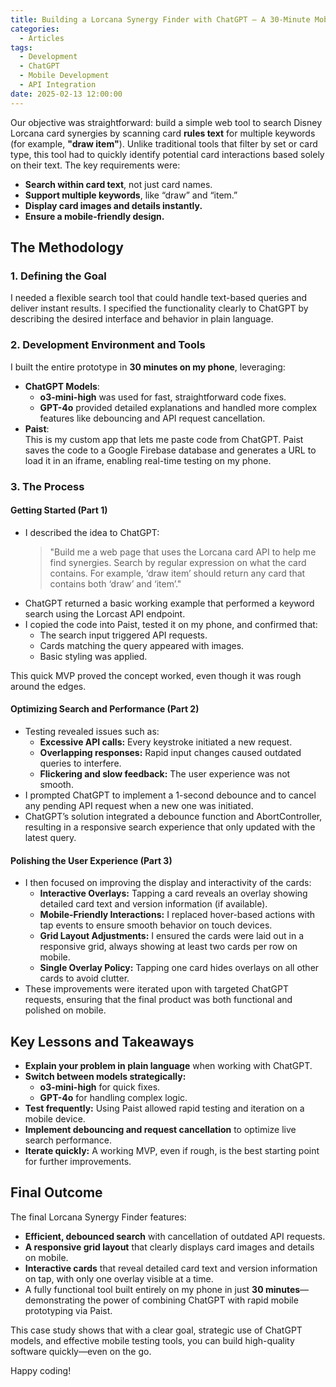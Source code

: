 ```yaml
---
title: Building a Lorcana Synergy Finder with ChatGPT – A 30-Minute Mobile Case Study
categories:
  - Articles
tags:
  - Development
  - ChatGPT
  - Mobile Development
  - API Integration
date: 2025-02-13 12:00:00
---
```


Our objective was straightforward: build a simple web tool to search Disney Lorcana card synergies by scanning card **rules text** for multiple keywords (for example, **"draw item"**). Unlike traditional tools that filter by set or card type, this tool had to quickly identify potential card interactions based solely on their text. The key requirements were:

- **Search within card text**, not just card names.
- **Support multiple keywords**, like “draw” and “item.”
- **Display card images and details instantly.**
- **Ensure a mobile-friendly design.**

## The Methodology

### 1. Defining the Goal

I needed a flexible search tool that could handle text-based queries and deliver instant results. I specified the functionality clearly to ChatGPT by describing the desired interface and behavior in plain language.

### 2. Development Environment and Tools

I built the entire prototype in **30 minutes on my phone**, leveraging:
- **ChatGPT Models**:  
  - **o3-mini-high** was used for fast, straightforward code fixes.  
  - **GPT-4o** provided detailed explanations and handled more complex features like debouncing and API request cancellation.
- **Paist**:  
  This is my custom app that lets me paste code from ChatGPT. Paist saves the code to a Google Firebase database and generates a URL to load it in an iframe, enabling real-time testing on my phone.

### 3. The Process

#### Getting Started (Part 1)
- I described the idea to ChatGPT:  
  > "Build me a web page that uses the Lorcana card API to help me find synergies. Search by regular expression on what the card contains. For example, ‘draw item’ should return any card that contains both ‘draw’ and ‘item’."
- ChatGPT returned a basic working example that performed a keyword search using the Lorcast API endpoint.
- I copied the code into Paist, tested it on my phone, and confirmed that:
  - The search input triggered API requests.
  - Cards matching the query appeared with images.
  - Basic styling was applied.

This quick MVP proved the concept worked, even though it was rough around the edges.

#### Optimizing Search and Performance (Part 2)
- Testing revealed issues such as:
  - **Excessive API calls:** Every keystroke initiated a new request.
  - **Overlapping responses:** Rapid input changes caused outdated queries to interfere.
  - **Flickering and slow feedback:** The user experience was not smooth.
- I prompted ChatGPT to implement a 1-second debounce and to cancel any pending API request when a new one was initiated.
- ChatGPT’s solution integrated a debounce function and AbortController, resulting in a responsive search experience that only updated with the latest query.

#### Polishing the User Experience (Part 3)
- I then focused on improving the display and interactivity of the cards:
  - **Interactive Overlays:** Tapping a card reveals an overlay showing detailed card text and version information (if available).
  - **Mobile-Friendly Interactions:** I replaced hover-based actions with tap events to ensure smooth behavior on touch devices.
  - **Grid Layout Adjustments:** I ensured the cards were laid out in a responsive grid, always showing at least two cards per row on mobile.
  - **Single Overlay Policy:** Tapping one card hides overlays on all other cards to avoid clutter.
- These improvements were iterated upon with targeted ChatGPT requests, ensuring that the final product was both functional and polished on mobile.

## Key Lessons and Takeaways

- **Explain your problem in plain language** when working with ChatGPT.
- **Switch between models strategically:**  
  - **o3-mini-high** for quick fixes.
  - **GPT-4o** for handling complex logic.
- **Test frequently:** Using Paist allowed rapid testing and iteration on a mobile device.
- **Implement debouncing and request cancellation** to optimize live search performance.
- **Iterate quickly:** A working MVP, even if rough, is the best starting point for further improvements.

## Final Outcome

The final Lorcana Synergy Finder features:
- **Efficient, debounced search** with cancellation of outdated API requests.
- **A responsive grid layout** that clearly displays card images and details on mobile.
- **Interactive cards** that reveal detailed card text and version information on tap, with only one overlay visible at a time.
- A fully functional tool built entirely on my phone in just **30 minutes**—demonstrating the power of combining ChatGPT with rapid mobile prototyping via Paist.

This case study shows that with a clear goal, strategic use of ChatGPT models, and effective mobile testing tools, you can build high-quality software quickly—even on the go.

Happy coding!
